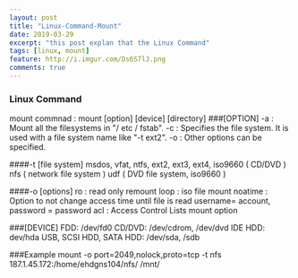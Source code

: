 ```yaml
---
layout: post
title: "Linux-Command-Mount"
date: 2019-03-29
excerpt: "this post explan that the Linux Command"
tags: [linux, mount]
feature: http://i.imgur.com/Ds6S7lJ.png
comments: true
---
```


### Linux Command 

mount
commnad : mount [option] [device] [directory]
###[OPTION]
-a :  Mount all the filesystems in "/ etc / fstab".
-c :  Specifies the file system. It is used with a file system name like "-t ext2".
-o : Other options can be specified.

####-t [file system]
msdos, vfat, ntfs, ext2, ext3, ext4, iso9660 ( CD/DVD )
nfs ( network file system )
udf ( DVD file system, iso9660 )

####-o [options]
ro : read only
remount
loop : iso file mount 
noatime : Option to not change access time until file is read
username= account, password = password 
acl : Access Control Lists mount option

###[DEVICE]
FDD: /dev/fd0
CD/DVD: /dev/cdrom, /dev/dvd
IDE HDD: dev/hda
USB, SCSI HDD, SATA HDD: /dev/sda, /sdb

###Example
mount -o port=2049,nolock,proto=tcp -t nfs 187.1.45.172:/home/ehdgns104/nfs/ /mnt/